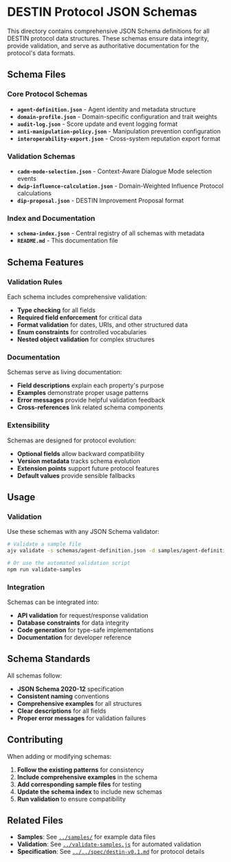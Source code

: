 # DESTIN Protocol JSON Schemas

This directory contains comprehensive JSON Schema definitions for all DESTIN protocol data structures. These schemas ensure data integrity, provide validation, and serve as authoritative documentation for the protocol's data formats.

## Schema Files

### Core Protocol Schemas

- **`agent-definition.json`** - Agent identity and metadata structure
- **`domain-profile.json`** - Domain-specific configuration and trait weights
- **`audit-log.json`** - Score update and event logging format
- **`anti-manipulation-policy.json`** - Manipulation prevention configuration
- **`interoperability-export.json`** - Cross-system reputation export format

### Validation Schemas

- **`cadm-mode-selection.json`** - Context-Aware Dialogue Mode selection events
- **`dwip-influence-calculation.json`** - Domain-Weighted Influence Protocol calculations
- **`dip-proposal.json`** - DESTIN Improvement Proposal format

### Index and Documentation

- **`schema-index.json`** - Central registry of all schemas with metadata
- **`README.md`** - This documentation file

## Schema Features

### Validation Rules

Each schema includes comprehensive validation:

- **Type checking** for all fields
- **Required field enforcement** for critical data
- **Format validation** for dates, URIs, and other structured data
- **Enum constraints** for controlled vocabularies
- **Nested object validation** for complex structures

### Documentation

Schemas serve as living documentation:

- **Field descriptions** explain each property's purpose
- **Examples** demonstrate proper usage patterns
- **Error messages** provide helpful validation feedback
- **Cross-references** link related schema components

### Extensibility

Schemas are designed for protocol evolution:

- **Optional fields** allow backward compatibility
- **Version metadata** tracks schema evolution
- **Extension points** support future protocol features
- **Default values** provide sensible fallbacks

## Usage

### Validation

Use these schemas with any JSON Schema validator:

```bash
# Validate a sample file
ajv validate -s schemas/agent-definition.json -d samples/agent-definition.sample.json

# Or use the automated validation script
npm run validate-samples
```

### Integration

Schemas can be integrated into:

- **API validation** for request/response validation
- **Database constraints** for data integrity
- **Code generation** for type-safe implementations
- **Documentation** for developer reference

## Schema Standards

All schemas follow:

- **JSON Schema 2020-12** specification
- **Consistent naming** conventions
- **Comprehensive examples** for all structures
- **Clear descriptions** for all fields
- **Proper error messages** for validation failures

## Contributing

When adding or modifying schemas:

1. **Follow the existing patterns** for consistency
2. **Include comprehensive examples** in the schema
3. **Add corresponding sample files** for testing
4. **Update the schema index** to include new schemas
5. **Run validation** to ensure compatibility

## Related Files

- **Samples**: See [`../samples/`](../samples/) for example data files
- **Validation**: See [`../validate-samples.js`](../validate-samples.js) for automated validation
- **Specification**: See [`../../spec/destin-v0.1.md`](../../spec/destin-v0.1.md) for protocol details
